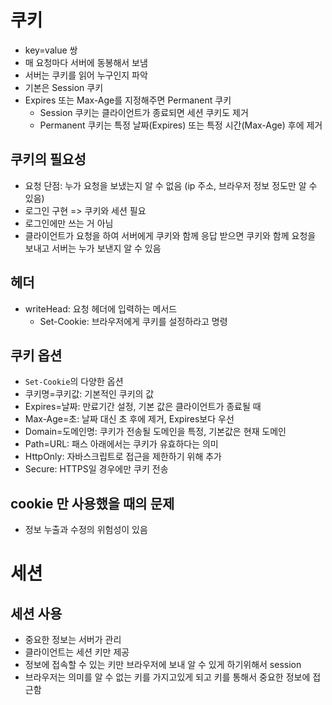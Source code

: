 # 쿠키
- key=value 쌍
- 매 요청마다 서버에 동봉해서 보냄
- 서버는 쿠키를 읽어 누구인지 파악
- 기본은 Session 쿠키
- Expires 또는 Max-Age를 지정해주면 Permanent 쿠키
  - Session 쿠키는 클라이언트가 종료되면 세션 쿠키도 제거
  - Permanent 쿠키는 특정 날짜(Expires) 또는 특정 시간(Max-Age) 후에 제거
## 쿠키의 필요성
- 요청 단점: 누가 요청을 보냈는지 알 수 없음 (ip 주소, 브라우저 정보 정도만 알 수 있음)
- 로그인 구현 => 쿠키와 세션 필요
- 로그인에만 쓰는 거 아님
- 클라이언트가 요청을 하여 서버에게 쿠키와 함께 응답 받으면 쿠키와 함께 요청을 보내고 서버는 누가 보낸지 알 수 있음
## 헤더
- writeHead: 요청 헤더에 입력하는 메서드
  - Set-Cookie: 브라우저에게 쿠키를 설정하라고 명령
## 쿠키 옵션
- `Set-Cookie`의 다양한 옵션
- 쿠키명=쿠키값: 기본적인 쿠키의 값
- Expires=날짜: 만료기간 설정, 기본 값은 클라이언트가 종료될 때
- Max-Age=초: 날짜 대신 초 후에 제거, Expires보다 우선
- Domain=도메인명: 쿠키가 전송될 도메인을 특정, 기본값은 현재 도메인
- Path=URL: 패스 아래에서는 쿠키가 유효하다는 의미
- HttpOnly: 자바스크립트로 접근을 제한하기 위해 추가
- Secure: HTTPS일 경우에만 쿠키 전송
## cookie 만 사용했을 때의 문제
- 정보 누출과 수정의 위험성이 있음
# 세션
## 세션 사용
- 중요한 정보는 서버가 관리
- 클라이언트는 세션 키만 제공
- 정보에 접속할 수 있는 키만 브라우저에 보내 알 수 있게 하기위해서 session
- 브라우저는 의미를 알 수 없는 키를 가지고있게 되고 키를 통해서 중요한 정보에 접근함